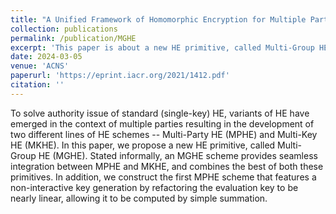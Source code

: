 ```yaml
---
title: "A Unified Framework of Homomorphic Encryption for Multiple Parties with Non-Interactive Setup"
collection: publications
permalink: /publication/MGHE
excerpt: 'This paper is about a new HE primitive, called Multi-Group HE (MGHE) providing integration between MPHE and MKHE which are HE variants for multiple parties'
date: 2024-03-05
venue: 'ACNS'
paperurl: 'https://eprint.iacr.org/2021/1412.pdf'
citation: ''
---
```

To solve authority issue of standard (single-key) HE, variants of HE have emerged in the context of multiple parties resulting in the development of two different lines of HE schemes -- Multi-Party HE (MPHE) and Multi-Key HE (MKHE). 
In this paper, we propose a new HE primitive, called Multi-Group HE (MGHE). Stated informally, an MGHE scheme provides seamless integration between MPHE and MKHE, and combines the best of both these primitives.
In addition, we construct the first MPHE scheme that features a non-interactive key generation by refactoring the evaluation key to be nearly linear, allowing it to be computed by simple summation. 

<!--[Download paper here](https://eprint.iacr.org/2021/1412.pdf)-->

